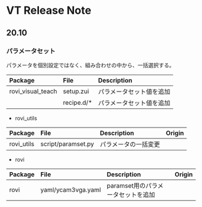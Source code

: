 # VT Release Note

## 20.10

### パラメータセット  
パラメータを個別設定ではなく、組み合わせの中から、一括選択する。

|Package|File|Description|
|:----|:----|:----|
|rovi_visual_teach|setup.zui|パラメータセット値を追加|
| |recipe.d/*|パラメータセット値を追加|

- rovi_utils

|Package|File|Description|Origin|
|:----|:----|:----|:----|
|rovi_utils|script/paramset.py|パラメータの一括変更||

- rovi

|Package|File|Description|Origin|
|:----|:----|:----|:----|
|rovi|yaml/ycam3vga.yaml|paramset用のパラメータセットを追加||

